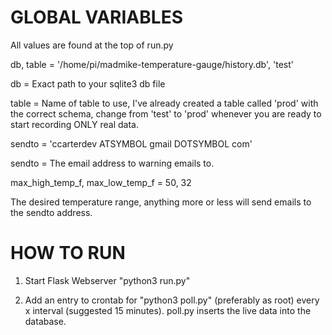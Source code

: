 GLOBAL VARIABLES
===================
All values are found at the top of run.py

db, table = '/home/pi/madmike-temperature-gauge/history.db', 'test'

db = Exact path to your sqlite3 db file


table = Name of table to use, I've already created a table called 'prod' with the correct schema, change from
'test' to 'prod' whenever you are ready to start recording ONLY real data.


sendto = 'ccarterdev ATSYMBOL gmail DOTSYMBOL com'

sendto = The email address to warning emails to.


max\_high\_temp\_f, max\_low\_temp\_f = 50, 32

The desired temperature range, anything more or less will send emails to the sendto address.


HOW TO RUN
==============
1. Start Flask Webserver "python3 run.py"

2. Add an entry to crontab for "python3 poll.py" (preferably as root) every x interval (suggested 15 minutes). poll.py inserts the live data into the database.
